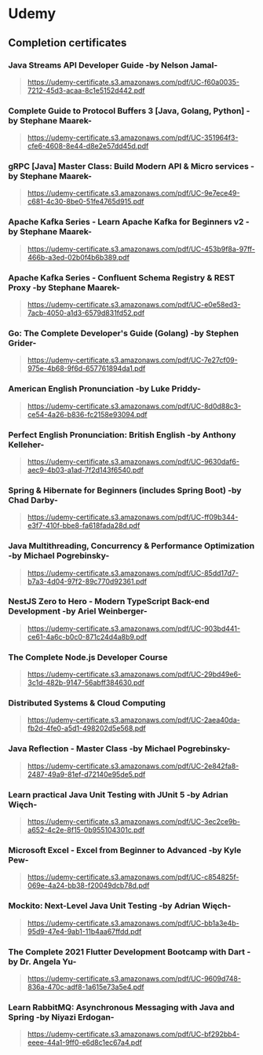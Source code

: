 # Udemy

## Completion certificates

### Java Streams API Developer Guide -by Nelson Jamal-
> https://udemy-certificate.s3.amazonaws.com/pdf/UC-f60a0035-7212-45d3-acaa-8c1e5152d442.pdf
>>

### Complete Guide to Protocol Buffers 3 [Java, Golang, Python] -by Stephane Maarek-
> https://udemy-certificate.s3.amazonaws.com/pdf/UC-351964f3-cfe6-4608-8e44-d8e2e57dd45d.pdf
>>

### gRPC [Java] Master Class: Build Modern API & Micro services -by Stephane Maarek-
> https://udemy-certificate.s3.amazonaws.com/pdf/UC-9e7ece49-c681-4c30-8be0-51fe4765d915.pdf
>>

### Apache Kafka Series - Learn Apache Kafka for Beginners v2 -by Stephane Maarek-
> https://udemy-certificate.s3.amazonaws.com/pdf/UC-453b9f8a-97ff-466b-a3ed-02b0f4b6b389.pdf
>>

### Apache Kafka Series - Confluent Schema Registry & REST Proxy  -by Stephane Maarek-
> https://udemy-certificate.s3.amazonaws.com/pdf/UC-e0e58ed3-7acb-4050-a1d3-6579d831fd52.pdf
>>

### Go: The Complete Developer's Guide (Golang) -by Stephen Grider-
> https://udemy-certificate.s3.amazonaws.com/pdf/UC-7e27cf09-975e-4b68-9f6d-657761894da1.pdf
>>

### American English Pronunciation -by Luke Priddy-
> https://udemy-certificate.s3.amazonaws.com/pdf/UC-8d0d88c3-ce54-4a26-b836-fc2158e93094.pdf
>>

### Perfect English Pronunciation: British English -by Anthony Kelleher-
> https://udemy-certificate.s3.amazonaws.com/pdf/UC-9630daf6-aec9-4b03-a1ad-7f2d143f6540.pdf
>>

### Spring & Hibernate for Beginners (includes Spring Boot) -by Chad Darby-
> https://udemy-certificate.s3.amazonaws.com/pdf/UC-ff09b344-e3f7-410f-bbe8-fa618fada28d.pdf
>>

### Java Multithreading, Concurrency & Performance Optimization -by Michael Pogrebinsky-
> https://udemy-certificate.s3.amazonaws.com/pdf/UC-85dd17d7-b7a3-4d04-97f2-89c770d92361.pdf
>>

### NestJS Zero to Hero - Modern TypeScript Back-end Development -by Ariel Weinberger-
> https://udemy-certificate.s3.amazonaws.com/pdf/UC-903bd441-ce61-4a6c-b0c0-871c24d4a8b9.pdf
>>

### The Complete Node.js Developer Course
> https://udemy-certificate.s3.amazonaws.com/pdf/UC-29bd49e6-3c1d-482b-9147-56abff384630.pdf
>>

### Distributed Systems & Cloud Computing
> https://udemy-certificate.s3.amazonaws.com/pdf/UC-2aea40da-fb2d-4fe0-a5d1-498202d5e568.pdf
>>

### Java Reflection - Master Class -by Michael Pogrebinsky-
> https://udemy-certificate.s3.amazonaws.com/pdf/UC-2e842fa8-2487-49a9-81ef-d72140e95de5.pdf
>>

### Learn practical Java Unit Testing with JUnit 5 -by Adrian Więch-
> https://udemy-certificate.s3.amazonaws.com/pdf/UC-3ec2ce9b-a652-4c2e-8f15-0b955104301c.pdf
>>

### Microsoft Excel - Excel from Beginner to Advanced -by Kyle Pew-
> https://udemy-certificate.s3.amazonaws.com/pdf/UC-c854825f-069e-4a24-bb38-f20049dcb78d.pdf
>>

### Mockito: Next-Level Java Unit Testing -by Adrian Więch-
> https://udemy-certificate.s3.amazonaws.com/pdf/UC-bb1a3e4b-95d9-47e4-9ab1-11b4aa67ffdd.pdf
>>

### The Complete 2021 Flutter Development Bootcamp with Dart -by Dr. Angela Yu-
> https://udemy-certificate.s3.amazonaws.com/pdf/UC-9609d748-836a-470c-adf8-1a615e73a5e4.pdf
>>

### Learn RabbitMQ: Asynchronous Messaging with Java and Spring -by Niyazi Erdogan-
> https://udemy-certificate.s3.amazonaws.com/pdf/UC-bf292bb4-eeee-44a1-9ff0-e6d8c1ec67a4.pdf
>>